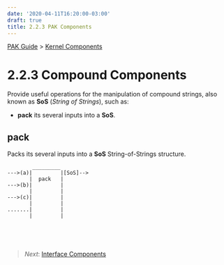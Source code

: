 ```yaml
---
date: '2020-04-11T16:20:00-03:00'
draft: true
title: 2.2.3 PAK Components
---
```


[PAK Guide](0-PAK-index.md) > [Kernel Components](2.2-Kernel-Components.md)

2.2.3 Compound Components
======================

Provide useful operations for the manipulation of compound strings, also known as **SoS** (_String of Strings_), such as:

- **pack** its several inputs into a **SoS**.



pack
----

Packs its several inputs into a **SoS** String-of-Strings structure.

~~~~~~~~~~~~~~~~~~~~~~~~~~~~~~~~~~~~~~~~~~~~~~~~~~~~~~~~~~~~~~~~~~~~~~~~~~~~~~~~
        _________
--->(a)|         |[SoS]-->
       |  pack   |
--->(b)|         |
       |         |
--->(c)|         |
       |         |
.......|         |
       |         |
~~~~~~~~~~~~~~~~~~~~~~~~~~~~~~~~~~~~~~~~~~~~~~~~~~~~~~~~~~~~~~~~~~~~~~~~~~~~~~~~






 
------
>   *Next*: [Interface Components](2.2.4-Interface-Components.md)
